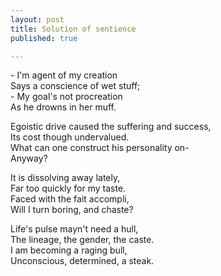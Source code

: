 ```yaml
---
layout: post
title: Solution of sentience
published: true

---
```

\- I'm agent of my creation  
Says a conscience of wet stuff;  
\- My goal's not procreation  
As he drowns in her muff.  
  
Egoistic drive caused the suffering and success,  
Its cost though undervalued.  
What can one construct his personality on-  
Anyway?  
  
It is dissolving away lately,  
Far too quickly for my taste.  
Faced with the fait accompli,  
Will I turn boring, and chaste?  
  
Life's pulse mayn't need a hull,  
The lineage, the gender, the caste.  
I am becoming a raging bull,  
Unconscious, determined, a steak.  